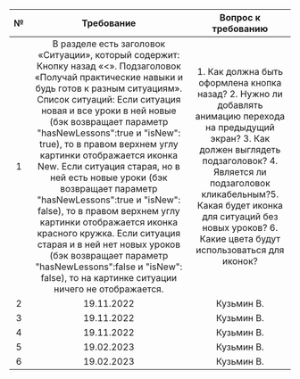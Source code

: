 | № | Требование | Вопрос к требованию |
|:------------:|:-------------:|:-----:|
| 1 | В разделе есть заголовок «Ситуации», который содержит: Кнопку назад «<». Подзаголовок «Получай практические навыки и будь готов к разным ситуациям». Список ситуаций: Если ситуация новая и все уроки в ней новые (бэк возвращает параметр "hasNewLessons":true и "isNew": true), то в правом верхнем углу картинки отображается иконка New. Если ситуация старая, но в ней есть новые уроки (бэк возвращает параметр "hasNewLessons":true и "isNew": false), то в правом верхнем углу картинки отображается иконка красного кружка. Если ситуация старая и в ней нет новых уроков (бэк возвращает параметр "hasNewLessons":false и "isNew": false), то на картинке ситуации ничего не отображается. | 1. Как должна быть оформлена кнопка назад? 2. Нужно ли добавлять анимацию перехода на предыдущий экран? 3. Как должен выглядеть подзаголовок? 4. Является ли подзаголовок кликабельным?5. Какая будет иконка для ситуаций без новых уроков? 6. Какие цвета будут использоваться для иконок?  |
| 2 | 19.11.2022 | Кузьмин В. |
| 3 | 19.11.2022 | Кузьмин В. |
| 4 | 19.11.2022 | Кузьмин В. |
| 5 | 19.02.2023 | Кузьмин В. |
| 6 | 19.02.2023 | Кузьмин В. |
